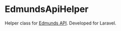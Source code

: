# EdmundsApiHelper
Helper class for [Edmunds API](http://developer.edmunds.com/api-documentation/overview/).
Developed for Laravel.
